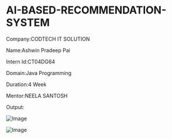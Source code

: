 # AI-BASED-RECOMMENDATION-SYSTEM
Company:CODTECH IT SOLUTION

Name:Ashwin Pradeep Pai

Intern Id:CT04DG64

Domain:Java Programming

Duration:4 Week

Mentor:NEELA SANTOSH

Output:



![Image](https://github.com/user-attachments/assets/48ed64dd-f1b3-4ded-a6d0-3ffb6a7858c8)





![Image](https://github.com/user-attachments/assets/268a92d5-6002-4f9d-9fb7-09dfa7e8c472)
